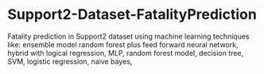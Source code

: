 # Support2-Dataset-FatalityPrediction
Fatality prediction in Support2 dataset using machine learning techniques like: ensemble model random forest plus feed forward neural network, hybrid with logical regression, MLP, random forest model, decision tree, SVM, logistic regression, naive bayes, 

